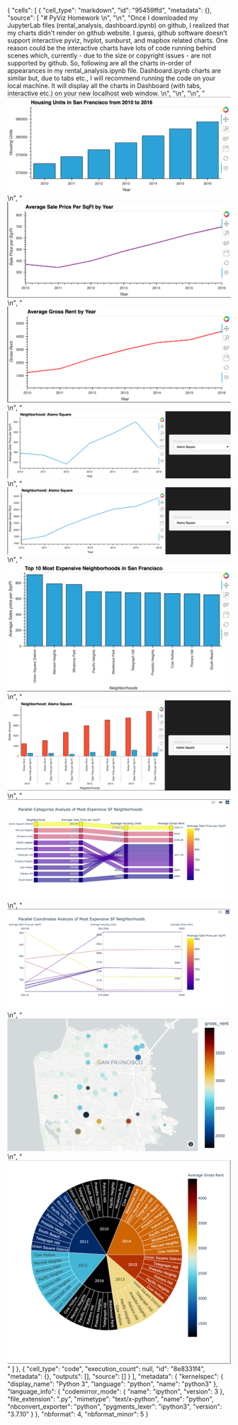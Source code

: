 {
 "cells": [
  {
   "cell_type": "markdown",
   "id": "95459ffd",
   "metadata": {},
   "source": [
    "# PyViz Homework \n",
    "\n",
    "Once I downloaded my JupyterLab files (rental_analysis, dashboard.ipynb) on github, I realized that my charts didn't render on github website. I guess, github software doesn't support interactive pyviz, hvplot, sunburst, and mapbox related charts. One reason could be the interactive charts have lots of code running behind scenes which, currently - due to the size or copyright issues - are not supported by github. So, following are all the charts in-order of appearances in my rental_analysis.ipynb file. Dashboard.ipynb charts are similar but, due to tabs etc., I will recommend running the code on your local machine. It will display all the charts in Dashboard (with tabs, interactive etc.) on your new localhost web window. \n",
    "\n",
    "\n",
    "![fig-1](images/fig2.png)\n",
    "![fig-2](images/fig4.png)\n",
    "![fig-3](images/fig3.png)\n",
    "![fig-4](images/fig5.png)\n",
    "![fig-5](images/fig6.png)\n",
    "![fig-6](images/fig1.png)\n",
    "![fig-7](images/fig7.png)\n",
    "![fig-8](images/fig8.png)\n",
    "![fig-9](images/fig9.png)\n",
    "![fig-10](images/fig10.png)\n",
    "![fig-11](images/fig11.png)"
   ]
  },
  {
   "cell_type": "code",
   "execution_count": null,
   "id": "8e8331f4",
   "metadata": {},
   "outputs": [],
   "source": []
  }
 ],
 "metadata": {
  "kernelspec": {
   "display_name": "Python 3",
   "language": "python",
   "name": "python3"
  },
  "language_info": {
   "codemirror_mode": {
    "name": "ipython",
    "version": 3
   },
   "file_extension": ".py",
   "mimetype": "text/x-python",
   "name": "python",
   "nbconvert_exporter": "python",
   "pygments_lexer": "ipython3",
   "version": "3.7.10"
  }
 },
 "nbformat": 4,
 "nbformat_minor": 5
}
